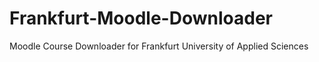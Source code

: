 # Frankfurt-Moodle-Downloader
Moodle Course Downloader for Frankfurt University of Applied Sciences
